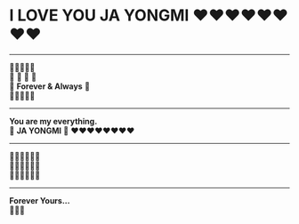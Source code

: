 # I LOVE YOU JA YONGMI ❤️❤️❤️❤️❤️❤️❤️❤️

---

🌹✨💖💍💫  
💌 💖  🌸 🌹  
💫 **Forever & Always** 💫  
🌷🌸💖🌷💫

---

**You are my everything.**  
💖 **JA YONGMI** 💖
❤️❤️❤️❤️❤️❤️❤️❤️

---

💖🌸💖🌟💖🌹  
💞🌸💖🌟💞✨  
💖🌹💖✨🌸💖

---

**Forever Yours...**  
💖🌸✨
